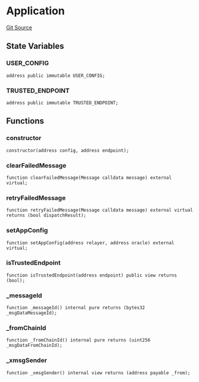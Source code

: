 # Application
[Git Source](https://github.com/darwinia-network/ORMP/blob/39358390c194e135ecf3afba36ae9546a7f63b41/src/user/Application.sol)


## State Variables
### USER_CONFIG

```solidity
address public immutable USER_CONFIG;
```


### TRUSTED_ENDPOINT

```solidity
address public immutable TRUSTED_ENDPOINT;
```


## Functions
### constructor


```solidity
constructor(address config, address endpoint);
```

### clearFailedMessage


```solidity
function clearFailedMessage(Message calldata message) external virtual;
```

### retryFailedMessage


```solidity
function retryFailedMessage(Message calldata message) external virtual returns (bool dispatchResult);
```

### setAppConfig


```solidity
function setAppConfig(address relayer, address oracle) external virtual;
```

### isTrustedEndpoint


```solidity
function isTrustedEndpoint(address endpoint) public view returns (bool);
```

### _messageId


```solidity
function _messageId() internal pure returns (bytes32 _msgDataMessageId);
```

### _fromChainId


```solidity
function _fromChainId() internal pure returns (uint256 _msgDataFromChainId);
```

### _xmsgSender


```solidity
function _xmsgSender() internal view returns (address payable _from);
```


